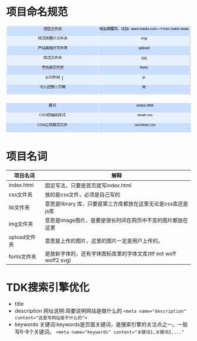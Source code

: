 # 项目命名规范

![image-20191114084139748](项目规范.assets/image-20191114084139748.png)

![image-20191114084145167](项目规范.assets/image-20191114084145167.png)

# 项目名词

| 项目名词     | 解释                                                         |
| ------------ | ------------------------------------------------------------ |
| index.html   | 固定写法，只要是首页就写index.html                           |
| css文件夹    | 放的是css文件，必须是自己写的                                |
| lib文件夹    | 意思是library 库，只要是第三方库都放在这里无论是css库还是js库 |
| img文件夹    | 意思是image图片，是要是很长时间在网页中不变的图片都放在这里  |
| upload文件夹 | 意思是上传的图片，这里的图片一定是用户上传的。               |
| fonts文件夹  | 是放新字体的，还有字体图标库里的字体文库(ttf eot woff woff2 svg) |

# TDK搜索引擎优化

- title
- description 网址说明:简要说明网站是做什么的
  `<meta name="description" content="这里写网站是干什么的">`
- keywords 关键词:keywords是页面关键词，是搜索引擎的关注点之一。一般写6-8个关键词。
  `<meta name="keywords" content="关键词1,关键词2,..."`